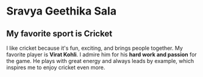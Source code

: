 # Sravya Geethika Sala
## My favorite sport is Cricket

I like cricket because it's fun, exciting, and brings people together. My favorite player is **Virat Kohli**. I admire him for his **hard work and passion** for the game. He plays with great energy and always leads by example, which inspires me to enjoy cricket even more.

